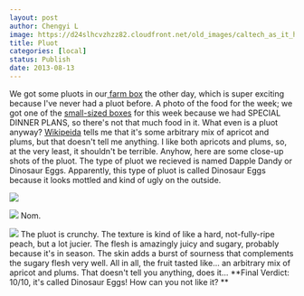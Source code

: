 ```yaml
---
layout: post
author: Chengyi L
image: https://d24slhcvzhzz82.cloudfront.net/old_images/caltech_as_it_happens/6a0105349b8251970b01901ebb1761970b.jpg
title: Pluot 
categories: [local]
status: Publish
date: 2013-08-13
---
```


We got some pluots in our[ ](https://caltech.typepad.com/caltech_as_it_happens/2013/06/its-here.html)[farm box](https://www.typepad.com/services/trackback/6a0105349b8251970b01901db08645970b) the other day, which is super exciting because I've never had a pluot before. 
A photo of the food for the week; we got one of the [small-sized boxes](https://www.farmfreshtoyou.com/index.php) for this week because we had SPECIAL DINNER PLANS, so there's not that much food in it. 
What even is a pluot anyway? [Wikipeida](https://en.wikipedia.org/wiki/Pluot) tells me that it's some arbitrary mix of apricot and plums, but that doesn't tell me anything. I like both apricots and plums, so, at the very least, it shouldn't be terrible. 
Anyhow, here are some close-up shots of the pluot. The type of pluot we recieved is named Dapple Dandy or Dinosaur Eggs. Apparently, this type of pluot is called Dinosaur Eggs because it looks mottled and kind of ugly on the outside.


![](https://d24slhcvzhzz82.cloudfront.net/old_images/caltech_as_it_happens/6a0105349b8251970b0192ac7a700e970d.jpg)


![](https://d24slhcvzhzz82.cloudfront.net/old_images/caltech_as_it_happens/6a0105349b8251970b01901ebb1fe7970b.jpg)
Nom.


![](https://d24slhcvzhzz82.cloudfront.net/old_images/caltech_as_it_happens/6a0105349b8251970b01901ebb22b3970b.jpg)
The pluot is crunchy. The texture is kind of like a hard, not-fully-ripe peach, but a lot jucier. The flesh is amazingly juicy and sugary, probably because it's in season. The skin adds a burst of sourness that complements the sugary flesh very well. All in all, the fruit tasted like... an arbitrary mix of apricot and plums. That doesn't tell you anything, does it... 
**Final Verdict: 10/10, it's called Dinosaur Eggs! How can you not like it? **
